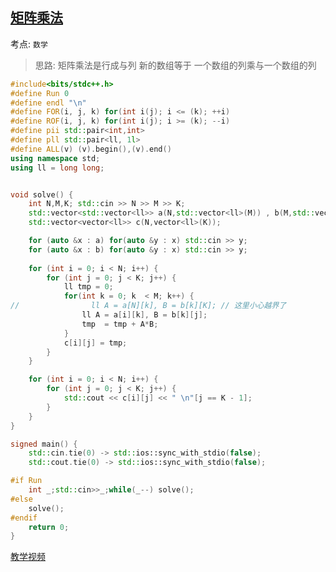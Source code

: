

## [矩阵乘法](https://www.lanqiao.cn/problems/1550/learning/?page=1&first_category_id=1&name=%E7%9F%A9%E9%98%B5%E7%9B%B8%E4%B9%98)

考点: `数学`


> 思路: 矩阵乘法是行成与列 新的数组等于 一个数组的列乘与一个数组的列





```cpp
#include<bits/stdc++.h>
#define Run 0
#define endl "\n"
#define FOR(i, j, k) for(int i(j); i <= (k); ++i)
#define ROF(i, j, k) for(int i(j); i >= (k); --i)
#define pii std::pair<int,int>
#define pll std::pair<ll, 1l>
#define ALL(v) (v).begin(),(v).end()
using namespace std;
using ll = long long;


void solve() {
    int N,M,K; std::cin >> N >> M >> K;
    std::vector<std::vector<ll>> a(N,std::vector<ll>(M)) , b(M,std::vector<ll>(K));
    std::vector<vector<ll>> c(N,vector<ll>(K));

    for (auto &x : a) for(auto &y : x) std::cin >> y;
    for (auto &x : b) for(auto &y : x) std::cin >> y;
    
    for (int i = 0; i < N; i++) {
        for (int j = 0; j < K; j++) { 
            ll tmp = 0;
            for(int k = 0; k  < M; k++) {
//                ll A = a[N][k], B = b[k][K]; // 这里小心越界了
                ll A = a[i][k], B = b[k][j];
                tmp  = tmp + A*B;
            }
            c[i][j] = tmp;
        }
    }

    for (int i = 0; i < N; i++) {
        for (int j = 0; j < K; j++) { 
            std::cout << c[i][j] << " \n"[j == K - 1];
        }
    }
}

signed main() {
    std::cin.tie(0) -> std::ios::sync_with_stdio(false);
    std::cout.tie(0) -> std::ios::sync_with_stdio(false);

#if Run
    int _;std::cin>>_;while(_--) solve();
#else
    solve();
#endif
    return 0;
}
```

[教学视频](https://www.bilibili.com/video/BV1RM4y1n7BG/?spm_id_from=333.337.search-card.all.click&vd_source=f02990bf5222d371585fba0726513017)
